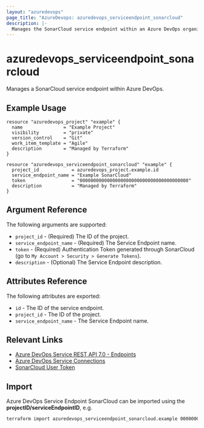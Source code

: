 ```yaml
---
layout: "azuredevops"
page_title: "AzureDevops: azuredevops_serviceendpoint_sonarcloud"
description: |-
  Manages the SonarCloud service endpoint within an Azure DevOps organization.
---
```


# azuredevops_serviceendpoint_sonarcloud
Manages a SonarCloud service endpoint within Azure DevOps. 

## Example Usage

```hcl
resource "azuredevops_project" "example" {
  name               = "Example Project"
  visibility         = "private"
  version_control    = "Git"
  work_item_template = "Agile"
  description        = "Managed by Terraform"
}

resource "azuredevops_serviceendpoint_sonarcloud" "example" {
  project_id            = azuredevops_project.example.id
  service_endpoint_name = "Example SonarCloud"
  token                 = "0000000000000000000000000000000000000000"
  description           = "Managed by Terraform"
}
```

## Argument Reference

The following arguments are supported:

* `project_id` - (Required) The ID of the project.
* `service_endpoint_name` - (Required) The Service Endpoint name.
* `token` - (Required) Authentication Token generated through SonarCloud (go to `My Account > Security > Generate Tokens`).
* `description` - (Optional) The Service Endpoint description.

## Attributes Reference

The following attributes are exported:

* `id` - The ID of the service endpoint.
* `project_id` - The ID of the project.
* `service_endpoint_name` - The Service Endpoint name.

## Relevant Links

- [Azure DevOps Service REST API 7.0 - Endpoints](https://docs.microsoft.com/en-us/rest/api/azure/devops/serviceendpoint/endpoints?view=azure-devops-rest-7.0)
- [Azure DevOps Service Connections](https://docs.microsoft.com/en-us/azure/devops/pipelines/library/service-endpoints?view=azure-devops&tabs=yaml)
- [SonarCloud User Token](https://docs.sonarcloud.io/advanced-setup/user-accounts/)

## Import
Azure DevOps Service Endpoint SonarCloud can be imported using the **projectID/serviceEndpointID**, e.g.

```sh
terraform import azuredevops_serviceendpoint_sonarcloud.example 00000000-0000-0000-0000-000000000000/00000000-0000-0000-0000-000000000000
```
